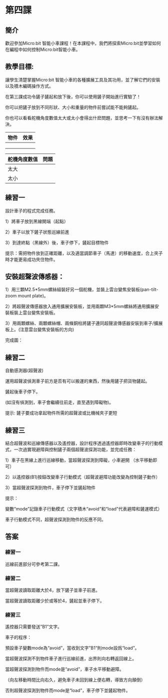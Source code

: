 # 第四課

## 簡介
<P>
歡迎參加Micro:bit 智能小車課程！在本課程中，我們將探索Micro:bit並學習如何在編程中如何控制Micro:bit智能小車。
<P>

## 教學目標:
<P>
讓學生清楚掌握Micro:bit 智能小車的各種擴展工具及其功用，並了解它們的安裝以及積木編碼操作方式。
<P>
<P>
在第三課成功令鏟子鏟起和放下後，你可以使用鏟子開始進行實驗了！
<P>
<P>
你可以把鏟子放到不同形狀、大小和重量的物件前嘗試能不能夠鏟起。
<P>
<P>
你也可以看看舵機角度數值太大或太小會得出什麽問題，並思考一下有沒有辦法解決。
<P>

物件|效果
---|---
<t><t> | 
<t><t> | 
<t><t> | 

舵機角度數值|問題
---|---
太大|
太小|

## 練習一
<P>
設計車子的程式完成任務。
<P>
<P>
1）將車子放到黑線開端（起點）
<P>
<P>
2）車子以放下鏟子狀態巡線前進
<P>
<P>
3）到達終點（黑線外）後，車子停下，鏟起目標物件
<P>
<P>
提示：需把物件放到正確距離，以及適當調節車子（馬達）的移動速度，合上夾子時才能更易成功夾住物件。 
<P>

## 安裝超聲波傳感器：
<P>
1）用三顆M2.5*5mm螺絲組裝好另一個舵機，並裝上雲台變焦安裝板(pan-tilt-zoom mount plate)。
<P>
<P>
2）將超聲波傳感器放入通用擴展安裝板，並用兩顆M3*5mm螺絲將通用擴展安裝板裝上雲台變焦安裝板。
<P>
<P>
3）用兩顆螺絲、兩顆螺絲帽、兩條銅柱將鏟子連同超聲波傳感器安裝到車子/擴展板上。(注意雲台變焦安裝板的方向)
<P>
<P>
完成圖：
<P>

## 練習二
<P>
自動感測器(超聲波)
<P>
<P>
運用超聲波偵測車子前方是否有可以搬運的東西，然後用鏟子把貨物鏟起。
<P>
<P>
鏟起後車子停下。
<P>
<P>
(如沒有偵測到，車子會繼續往前走，直至遇到障礙物)。
<P>
<P>
提示: 鏟子要成功拿起物件所需的超聲波或比機械夾子更短
<P>

## 練習三
<P>
結合超聲波和巡線傳感器以及遙控器，設計程序透過遙控器即時改變車子的行動模式，一次過實現避障與控制鏟子兩個超聲波探測功能，並完成任務：
<P>
<P>
1）車子在黑線上進行巡線移動，當超聲波探測到障礙，小車避開 （水平移動即可）
<P>
<P>
2）以遙控器(B1)按鈕改變車子行動模式（超聲波避障功能改變為控制鏟子動作）
<P>
<P>
3）當超聲波探測到物件，車子停下並鏟起物件
<P>
<P>
提示：
<P>
<P>
變數“mode”記錄車子行動模式（文字積木“avoid”和“load”代表避障和鏟運模式）
<P>
<P>
車子行動模式不同，超聲波探測到物件的反應不同。
<P>

## 答案
### 練習一
<P>
巡線前進部分可參考第二課。
<P>

### 練習二
<P>
當超聲波讀取距離大於4，放下鏟子並車子前進。
<P>
<P>
當超聲波讀取距離少於或等於4，鏟起並車子停下。
<P>

### 練習三
<P>
遙控器只需要發送”B1”文字。
<P>
<P>
車子的程序：
<P>
<P>
預設車子變數mode為“avoid”，當收到文字”B1“則mode設爲“load”。
<P>
<P>
當超聲波探測不到物件車子進行巡線前進，出界則向右轉返回線上。
<P>
<P>
當超聲波探測到物件而mode是“avoid”，車子水平移動避障。
<P>
<P>
（向左移動時間比向右久，避免車子未回到線上便右轉，導致方向顛倒）
<P>
<P>
否則超聲波探測到物件而mode是“load”，車子停下並鏟起物件。
<P>
